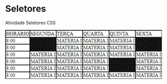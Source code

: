# Seletores
Atividade Seletores CSS

![Materia](https://github.com/lancalasans/Seletores/blob/master/Captura%20de%20tela%202020-06-02%2016.40.08.png)
